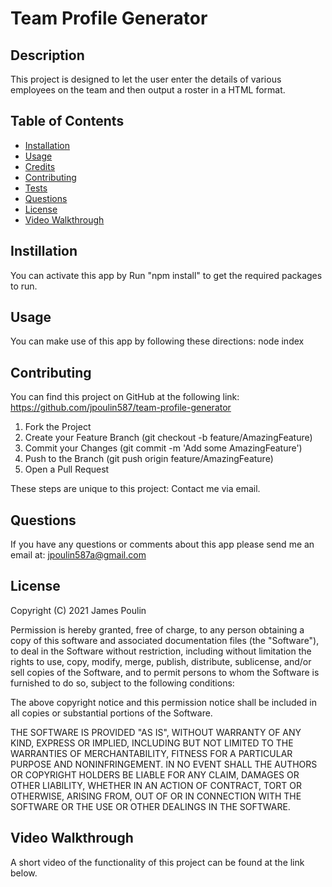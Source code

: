 
# Team Profile Generator

## Description
This project is designed to let the user enter the details of various employees on the team and then output a roster in a HTML format.

## Table of Contents
- [Installation](#installation)
- [Usage](#usage)
- [Credits](#credits)
- [Contributing](#contributing)
- [Tests](#tests)
- [Questions](#questions)
- [License](#license)
- [Video Walkthrough](#video-walkthrough)


## Instillation
You can activate this app by Run "npm install" to get the required packages to run.

## Usage
You can make use of this app by following these directions:  node index 

## Contributing
You can find this project on GitHub at the following link:
https://github.com/jpoulin587/team-profile-generator

1. Fork the Project
2. Create your Feature Branch (git checkout -b feature/AmazingFeature)
3. Commit your Changes (git commit -m 'Add some AmazingFeature')
4. Push to the Branch (git push origin feature/AmazingFeature)
5. Open a Pull Request

These steps are unique to this project:
Contact me via email.

## Questions
If you have any questions or comments about this app please send me an email at: jpoulin587a@gmail.com 

## License 
Copyright (C) 2021  James Poulin

Permission is hereby granted, free of charge, to any person obtaining a copy of this software and associated documentation files (the "Software"), to deal in the Software without restriction, including without limitation the rights to use, copy, modify, merge, publish, distribute, sublicense, and/or sell copies of the Software, and to permit persons to whom the Software is furnished to do so, subject to the following conditions:

The above copyright notice and this permission notice shall be included in all copies or substantial portions of the Software.

THE SOFTWARE IS PROVIDED "AS IS", WITHOUT WARRANTY OF ANY KIND, EXPRESS OR IMPLIED, INCLUDING BUT NOT LIMITED TO THE WARRANTIES OF MERCHANTABILITY, FITNESS FOR A PARTICULAR PURPOSE AND NONINFRINGEMENT. IN NO EVENT SHALL THE AUTHORS OR COPYRIGHT HOLDERS BE LIABLE FOR ANY CLAIM, DAMAGES OR OTHER LIABILITY, WHETHER IN AN ACTION OF CONTRACT, TORT OR OTHERWISE, ARISING FROM, OUT OF OR IN CONNECTION WITH THE SOFTWARE OR THE USE OR OTHER DEALINGS IN THE SOFTWARE.

## Video Walkthrough

A short video of the functionality of this project can be found at the link below.